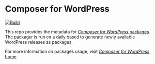 # Composer for WordPress

[![Build](https://github.com/composer-wordpress/.github/actions/workflows/build.yml/badge.svg)](https://github.com/composer-wordpress/.github/actions/workflows/build.yml)

This repo provides the metadata for [_Composer for WordPress_ packages](https://github.com/composer-wordpress).  
The [packager](https://github.com/composer-wordpress/wordpress-packager) is run on a daily based to generate newly available WordPress releases as packages. 

For more information on packages usage, visit [_Composer for WordPress_ home](https://github.com/composer-wordpress).
